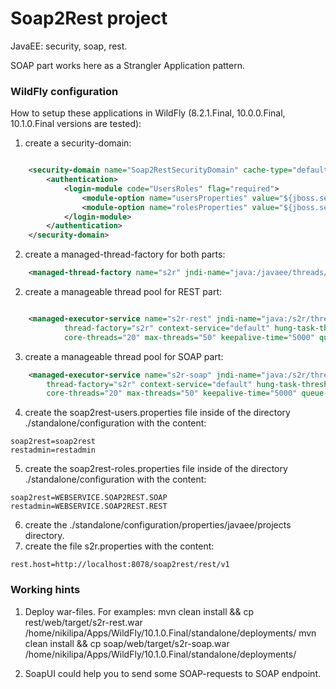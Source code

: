 Soap2Rest project
=================
JavaEE: security, soap, rest.

SOAP part works here as a Strangler Application pattern. 

### WildFly configuration
How to setup these applications in WildFly (8.2.1.Final, 10.0.0.Final, 10.1.0.Final versions are tested):

1) create a security-domain:
```xml

    <security-domain name="Soap2RestSecurityDomain" cache-type="default">
        <authentication>
            <login-module code="UsersRoles" flag="required">
                <module-option name="usersProperties" value="${jboss.server.config.dir}/soap2rest-users.properties"/>
                <module-option name="rolesProperties" value="${jboss.server.config.dir}/soap2rest-roles.properties"/>
            </login-module>
        </authentication>
    </security-domain>
```

2) create a managed-thread-factory for both parts:
```xml
    <managed-thread-factory name="s2r" jndi-name="java:/javaee/threads/factories/s2r"/>
```

2) create a manageable thread pool for REST part:
```xml

    <managed-executor-service name="s2r-rest" jndi-name="java:/s2r/threads/executors/rest" 
            thread-factory="s2r" context-service="default" hung-task-threshold="60000" 
            core-threads="20" max-threads="50" keepalive-time="5000" queue-length="65535"/>
```

3) create a manageable thread pool for SOAP part:
```xml
    <managed-executor-service name="s2r-soap" jndi-name="java:/s2r/threads/executors/soap" 
        thread-factory="s2r" context-service="default" hung-task-threshold="60000" 
        core-threads="20" max-threads="50" keepalive-time="5000" queue-length="65535"/>
```

4) create the soap2rest-users.properties file inside of the directory ./standalone/configuration with the content:
```properties
soap2rest=soap2rest
restadmin=restadmin
```

5) create the soap2rest-roles.properties file inside of the directory ./standalone/configuration with the content:
```properties
soap2rest=WEBSERVICE.SOAP2REST.SOAP
restadmin=WEBSERVICE.SOAP2REST.REST
```
6) create the ./standalone/configuration/properties/javaee/projects directory.
7) create the file s2r.properties with the content:
```properties
rest.host=http://localhost:8078/soap2rest/rest/v1
```

### Working hints

1) Deploy war-files.
For examples:
mvn clean install && cp rest/web/target/s2r-rest.war /home/nikilipa/Apps/WildFly/10.1.0.Final/standalone/deployments/
mvn clean install && cp soap/web/target/s2r-soap.war /home/nikilipa/Apps/WildFly/10.1.0.Final/standalone/deployments/

2) SoapUI could help you to send some SOAP-requests to SOAP endpoint.
 